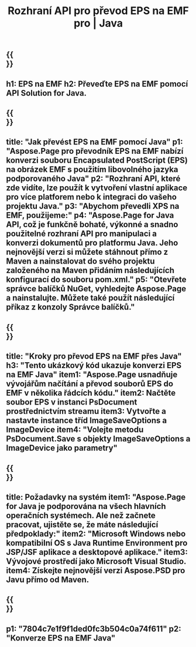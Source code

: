 ﻿---
translation: true
template: /_templates/_conversion-child-java.md
title: Rozhraní API pro převod EPS na EMF pro | Java
url: /java/conversion/eps-to-emf/
description: Ukázkový konverzní kód Java pro formát EPS na soubor EMF. Tento příklad kódu použijte k převodu EPS na EMF v jakékoli webové nebo desktopové Java aplikaci.
informat: EPS
outformat: EMF
otherformats: XPS PS
---

{{<section banner>}}
---
h1: EPS na EMF
h2: Převeďte EPS na EMF pomocí API Solution for Java.
---

{{<section overview>}}
---
title: "Jak převést EPS na EMF pomocí Java"
p1: "Aspose.Page pro převodník EPS na EMF nabízí konverzi souboru Encapsulated PostScript (EPS) na obrázek EMF s použitím libovolného jazyka podporovaného Java"
p2: "Rozhraní API, které zde vidíte, lze použít k vytvoření vlastní aplikace pro více platforem nebo k integraci do vašeho projektu Java."
p3: "Abychom převedli XPS na EMF, použijeme:"
p4: "Aspose.Page for Java API, což je funkčně bohaté, výkonné a snadno použitelné rozhraní API pro manipulaci a konverzi dokumentů pro platformu Java. Jeho nejnovější verzi si můžete stáhnout přímo z Maven a nainstalovat do svého projektu založeného na Maven přidáním následujících konfigurací do souboru pom.xml."
p5: "Otevřete správce balíčků NuGet, vyhledejte Aspose.Page a nainstalujte. Můžete také použít následující příkaz z konzoly Správce balíčků."
---

{{<section feature1>}}
---
title: "Kroky pro převod EPS na EMF přes Java"
h3: "Tento ukázkový kód ukazuje konverzi EPS na EMF Java"
item1: "Aspose.Page usnadňuje vývojářům načítání a převod souborů EPS do EMF v několika řádcích kódu."
item2: Načtěte soubor EPS v instanci PsDocument prostřednictvím streamu
item3: Vytvořte a nastavte instance tříd ImageSaveOptions a ImageDevice
item4: "Volejte metodu PsDocument.Save s objekty ImageSaveOptions a ImageDevice jako parametry"
---

{{<section feature2>}}
---
title: Požadavky na systém
item1: "Aspose.Page for Java je podporována na všech hlavních operačních systémech. Ale než začnete pracovat, ujistěte se, že máte následující předpoklady:"
item2: "Microsoft Windows nebo kompatibilní OS s Java Runtime Environment pro JSP/JSF aplikace a desktopové aplikace."
item3: Vývojové prostředí jako Microsoft Visual Studio.
item4: Získejte nejnovější verzi Aspose.PSD pro Javu přímo od Maven.
---

{{<section gist>}}
---
p1: "7804c7e1f9f1ded0fc3b504c0a74f611"
p2: "Konverze EPS na EMF Java"
---


